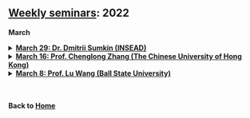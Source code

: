 ## [Weekly seminars](./index.md): 2022

<body>

  
 <b>March</b>

<details>
      <summary><u><b>March 29: Dr. Dmitrii Sumkin (INSEAD) </b></u></summary>
        <ol>
          <blockquote>
            <p> <b><font color=#DC143C >Title: Does Blockchain Facilitate Responsible Sourcing? An Application to the Diamond Supply Chain </font></b></p>
            <p> <b>Speaker:</b> <a href = "https://www.dmitriisumkin.com/"> Dmitrii Sumkin </a> (Ph.D. Candidate in Technology in Operations Management at INSEAD) </p>
            <p> <b>Time:</b> 9:00am-10:00am CST, March 29 (Tue) </p>
            <p> <b>Location:</b> Online via Zoom </p>
            <p> <b>Abstract:</b> <br>
              <b><i>Problem definition:</i></b> Blockchain technology has become widely accepted to demonstrate the provenance of physical goods, but there are open questions about its practical implementation and overall effect on ethical sourcing. In the diamond industry, blockchain enables credibility of the certificate of origin and therefore, allows to charge a premium for responsibly produced goods. Thus, one would expect blockchain to be the enabler of responsible sourcing. But does blockchain provide better incentives to the retailer to work only with socially responsible suppliers? As we demonstrate, seeming benefits of blockchain adoption can have unintended consequences when the consumer market is heterogeneous in valuing responsible sourcing and when there are reselling opportunities.<br>
              <b><i>Methodology/results:</i></b> Using a stylized economic model, we demonstrate that, counter-intuitively, blockchain implementation may reduce incentives for customers to resell diamonds on the secondary markets and increase the cost of market segmentation. As a result, blockchain implementation could change a retailer’s market segmentation strategy by increasing incentives to source from non-responsible suppliers. We also demonstrate that to reduce unintended consequences of blockchain implementation, the social planner should offer blockchain as an option (and not as a requirement) to a retailer.<br>
              <b><i>Managerial implications:</i></b> This work shows that caution is needed with wide-scale blockchain implementation. Although it is commonly recognized that blockchain’s major application is in enhancing the traceability of durable goods or goods that should have a responsible supplier, we show that, in contrast, when factors of durability and responsibility come together, blockchain may negatively influence the responsibility level. </p>
          </blockquote>
        </ol>
</details>
<details>
      <summary><u><b>March 16: Prof. Chenglong Zhang (The Chinese University of Hong Kong) </b></u></summary>
        <ol>
          <blockquote>
            <p> <b><font color=#FFFF00 >Title:</b> Is That Decision Fair? A Formal Model to Assess an Individual's Belief on the Fairness of a Decision </font></b></p>
            <p> <b>Speaker:</b> <a href = "https://myweb.cuhk.edu.cn/zhangchenglong"> Chenglong Zhang </a> (Assistant Professor, The Chinese University of Hong Kong) </p>
            <p> <b>Time:</b> 9:00pm-10:30pm CST, March 16 (Wed) </p>
            <p> <b>Location:</b> Online via Zoom </p>
            <p> <b>Abstract:</b> The concept of fairness has been addressed by many disciplines on various dimensions, including determining how individuals react under various scenarios, the fair distribution of resources, and designing intelligent systems that make fair decisions. However, prior studies have not attempted to formally represent individuals' view of a fair decision mathematically nor determined how to represent the degree to which a decision is viewed as fair by individuals. Based on the concept that "fairness is in the eye of the beholder," we provide a framework to formally represent individuals' view of the fairness of a decision using the scheme in Dempster and Schafer's theory of evidence. This allows us to not only capture the strength of the individual's fairness belief but also represent the person's indifference to the outcome of the decision. We further illustrate how a decision maker can use the knowledge of the fairness beliefs of a group of individuals to make an optimal decision on the fairness criteria. We believe the proposed model can be used in various domains including the design and verification of intelligent system decisions and identifying reactions to policy decisions, as well as determining reactions to posts on controversial topics on social media. We also used data from Tweeter and Youtube to validate and operationalize our model. </p>
          </blockquote>
        </ol>
</details>
<details>
      <summary><u><b>March 8: Prof. Lu Wang (Ball State University) </b></u></summary>
        <ol>
          <blockquote>
            <p> <b>Title:</b> The Operational Effectiveness of a Full Capacity Protocol to Ease the Crowding at an Emergency Department </b></p>
            <p> <b>Speaker:</b> <a href = "https://www.bsu.edu/academics/collegesanddepartments/isom/about-us/faculty-and-staff/lu-wang"> Lu Wang </a> (Assistant Professor, Ball State University) </p>
            <p> <b>Time:</b> 9:00pm-10:30pm CST, March 8 (Tue) </p>
            <p> <b>Location:</b> Online via the Tencent meeting </p>
            <p> <b>Abstract:</b> Crowding in the emergency department (ED) has been a significant and growing problem for the hospitals in the United States and around the world. In recent years, the full capacity protocol (FCP), a set of hospital-wide guidelines to alleviate ED crowding, has seen rather wide adoption as an intervention to ease crowding and access block in the ED. Yet, academic literature evaluating its effectiveness is sparse. Using the data from an ED of a large urban teaching hospital in the United States, we seek to fill this gap in literature. An instrumented difference-in-difference approach is applied to investigate the operational effectiveness of the FCP. Comparing the patients who arrived when the FCP was on to those similar visits in absence of FCP, we show that the FCP is effective in reducing patient length of stay (LOS). We also examine the role of laboratory tests during a patient visit, and how laboratory tests affect the patient LOS in presence of the FCP. The FCP can be adopted relatively easily by any hospitals in the sense that it requires minimal capital expenditure for adoptions. Our modeling framework is general enough to handle the idiosyncrasies of different hospitals. </p>
          </blockquote>
        </ol>
</details>
<br>
  

</body>

<br>

<b>Back to [Home](./index.md)</b>
